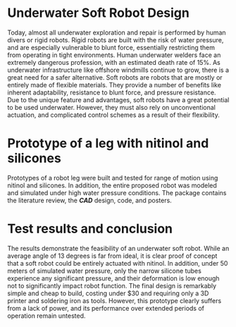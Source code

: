 # Underwater Soft Robot Design
Today, almost all underwater exploration
and repair is performed by human divers
or rigid robots. Rigid robots are built with
the risk of water pressure, and are
especially vulnerable to blunt force,
essentially restricting them from operating
in tight environments. Human underwater
welders face an extremely dangerous
profession, with an estimated death rate of
15%. As underwater infrastructure like
offshore windmills continue to grow, there
is a great need for a safer alternative.
Soft robots are robots that are mostly or
entirely made of flexible materials. They
provide a number of benefits like inherent
adaptability, resistance to blunt force, and
pressure resistance. Due to the unique
feature and advantages, soft robots have a
great potential to be used underwater.
However, they must also rely on
unconventional actuation, and complicated
control schemes as a result of their
flexibility.

# Prototype of a leg with nitinol and silicones 
Prototypes of a robot leg were built and tested for range of motion using nitinol 
and silicones. In addition, the entire proposed robot was modeled and simulated under high water pressure conditions.
The package contains the literature review, the ***CAD*** design, code, and posters.

# Test results and conclusion
The results demonstrate the feasibility of
an underwater soft robot. While an
average angle of 13 degrees is far from
ideal, it is clear proof of concept that a soft
robot could be entirely actuated with
nitinol. In addition, under 50 meters of
simulated water pressure, only the narrow
silicone tubes experience any significant
pressure, and their deformation is low
enough not to significantly impact robot
function. The final design is remarkably
simple and cheap to build, costing under
$30 and requiring only a 3D printer and
soldering iron as tools. However, this
prototype clearly suffers from a lack of
power, and its performance over extended
periods of operation remain untested.
